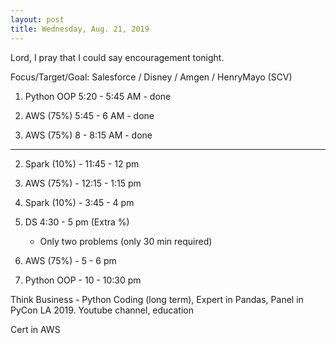 ```yaml
---
layout: post
title: Wednesday, Aug. 21, 2019
---
```


Lord, I pray that I could say encouragement tonight.
  

Focus/Target/Goal:  Salesforce / Disney / Amgen / HenryMayo (SCV)     

      
1. Python OOP 5:20 - 5:45 AM - done

2. AWS (75%) 5:45 - 6 AM - done

1. AWS (75%) 8 - 8:15 AM - done

----------------------------

2. Spark (10%) - 11:45 - 12 pm

3. AWS (75%) - 12:15 - 1:15 pm 

4. Spark (10%) - 3:45 - 4 pm 

5. DS 4:30 - 5 pm (Extra %)
   - Only two problems (only 30 min required)

6. AWS (75%) - 5 - 6 pm 

7. Python OOP - 10 - 10:30 pm

Think Business - Python Coding (long term), Expert in Pandas, Panel in PyCon LA 2019.
                 Youtube channel, education
                                  
Cert in AWS


